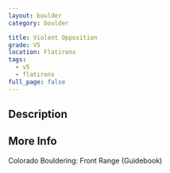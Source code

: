 ```yaml
---
layout: boulder
category: boulder

title: Violent Opposition
grade: V5
location: Flatirons
tags:
  - v5
  - flatirons
full_page: false
---
```


## Description


## More Info
Colorado Bouldering: Front Range (Guidebook)
